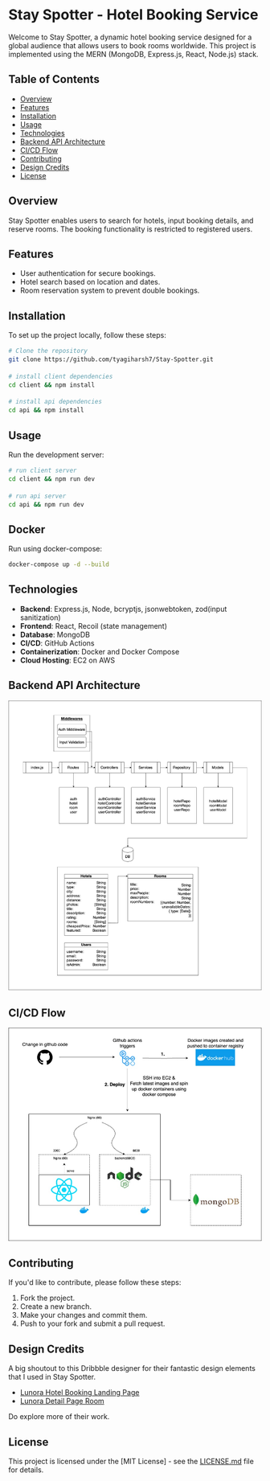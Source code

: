 # Stay Spotter - Hotel Booking Service

Welcome to Stay Spotter, a dynamic hotel booking service designed for a global audience that allows users to book rooms worldwide. This project is implemented using the MERN (MongoDB, Express.js, React, Node.js) stack.

## Table of Contents

- [Overview](#overview)
- [Features](#features)
- [Installation](#installation)
- [Usage](#usage)
- [Technologies](#technologies)
- [Backend API Architecture](#backend-api-architecture)
- [CI/CD Flow](#ci-cd-flow)
- [Contributing](#contributing)
- [Design Credits](#design-credits)
- [License](#license)

## Overview

Stay Spotter enables users to search for hotels, input booking details, and reserve rooms. The booking functionality is restricted to registered users.

## Features

- User authentication for secure bookings.
- Hotel search based on location and dates.
- Room reservation system to prevent double bookings.

## Installation

To set up the project locally, follow these steps:

```bash
# Clone the repository
git clone https://github.com/tyagiharsh7/Stay-Spotter.git

# install client dependencies
cd client && npm install 

# install api dependencies
cd api && npm install
```

## Usage

Run the development server:

```bash
# run client server
cd client && npm run dev

# run api server
cd api && npm run dev
```

## Docker

Run using docker-compose:

```bash
docker-compose up -d --build
```

## Technologies

- **Backend**: Express.js, Node, bcryptjs, jsonwebtoken, zod(input sanitization)
- **Frontend**: React, Recoil (state management)
- **Database**: MongoDB
- **CI/CD**: GitHub Actions
- **Containerization**: Docker and Docker Compose
- **Cloud Hosting**: EC2 on AWS

## Backend API Architecture

![Backend API Architecture Diagram](./docs/diagrams/stay-spotter-backend.jpg)

## CI/CD Flow

![CI/CD Flow Diagram](./docs/diagrams/stay-spotter-ci:cd.jpg)

## Contributing

If you'd like to contribute, please follow these steps:

1. Fork the project.
2. Create a new branch.
3. Make your changes and commit them.
4. Push to your fork and submit a pull request.

## Design Credits

A big shoutout to this Dribbble designer for their fantastic design elements that I used in Stay Spotter.

- [Lunora Hotel Booking Landing Page](https://dribbble.com/shots/21921721-Lunora-Hotel-Booking-Landing-Page{:target="_blank"})
- [Lunora Detail Page Room](https://dribbble.com/shots/21806496-Lunora-Detail-Page-Room{:target="_blank"})

Do explore more of their work.

## License

This project is licensed under the [MIT License] - see the [LICENSE.md](LICENSE.md) file for details.
